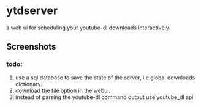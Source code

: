 # ytdserver
a web ui for scheduling your youtube-dl downloads interactively.

## Screenshots


### todo:
1. use a sql database to save the state of the server, i.e global downloads dictionary.
2. download the file option in the webui.
3. instead of parsing the youtube-dl command output use youtube_dl api



